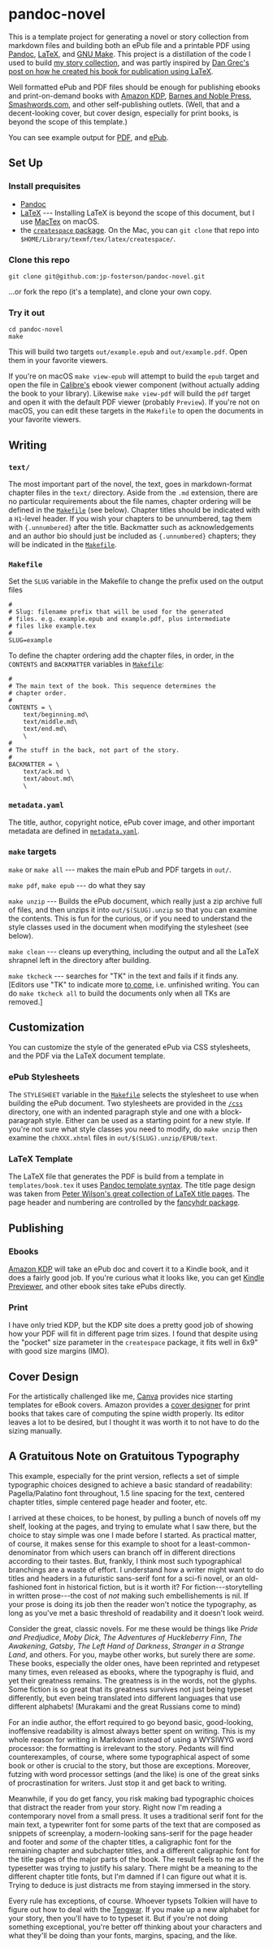 pandoc-novel
=============

This is a template project for generating a novel or story collection from markdown files and building both an ePub file and a printable PDF using [Pandoc](https://pandoc.org), [LaTeX](https://www.latex-project.org/get/), and [GNU Make](https://www.gnu.org/software/make/).   This project is a distillation of the code I used to build [my story collection](https://www.amazon.com/Plunge-Pool-Stories-JP-Fosterson/dp/B0939ZGC3G/), and was partly inspired by [Dan Grec's post on how he created his book for publication using LaTeX](http://theroadchoseme.com/how-i-self-published-a-professional-paperback-and-ebook-using-latex-and-pandoc).  

Well formatted ePub and PDF files should be enough for publishing ebooks and print-on-demand books with [Amazon KDP](https://kdp.amazon.com), [Barnes and Noble Press](https://press.barnesandnoble.com), [Smashwords.com](https://smashwords.com), and other self-publishing outlets.  (Well, that and a decent-looking cover, but cover design, especially for print books, is beyond the scope of this template.)

You can see example output for [PDF](doc/example.pdf), and [ePub](doc/example.epub).

Set Up
-------

### Install prequisites

* [Pandoc](https://pandoc.org)
* [LaTeX](https://www.latex-project.org/get/) --- Installing LaTeX is beyond the scope of this document, but I use [MacTex](https://www.tug.org/mactex/) on macOS.
* the [`createspace` package](https://github.com/aginiewicz/createspace).  On the Mac, you can `git clone` that repo into `$HOME/Library/texmf/tex/latex/createspace/`. 

### Clone this repo

    git clone git@github.com:jp-fosterson/pandoc-novel.git

...or fork the repo (it's a template), and clone your own copy.

### Try it out

    cd pandoc-novel
    make

This will build two targets `out/example.epub` and `out/example.pdf`.  Open them in your favorite viewers. 

If you're on macOS  `make view-epub` will attempt to build the `epub` target and open the file in [Calibre's](https://calibre-ebook.com) ebook viewer component (without actually adding the book to your library).  Likewise `make view-pdf` will build the `pdf` target and open it with the default PDF viewer (probably `Preview`).  If you're not on macOS, you can edit these targets in the `Makefile` to open the documents in your favorite viewers.

Writing
--------

### `text/`

The most important part of the novel, the text, goes in markdown-format chapter files in the `text/` directory.  Aside from the `.md` extension, there are no particular requirements about the file names, chapter ordering will be defined in the [`Makefile`](/Makefile) (see below).  Chapter titles should be indicated with a `H1`-level header.  If you wish your chapters to be unnumbered, tag them with `{.unnumbered}` after the title.   Backmatter such as acknowledgements and an author bio should just be included as `{.unnumbered}` chapters; they will be indicated in the [`Makefile`](/Makefile).

### `Makefile`

Set the `SLUG` variable in the Makefile to change the prefix used on the output files

```
#
# Slug: filename prefix that will be used for the generated
# files. e.g. example.epub and example.pdf, plus intermediate
# files like example.tex
#
SLUG=example
```


To define the chapter ordering add the chapter files, in order, in the `CONTENTS` and `BACKMATTER` variables in [`Makefile`](/Makefile):

```
#
# The main text of the book. This sequence determines the
# chapter order.
#
CONTENTS = \
	text/beginning.md\
	text/middle.md\
	text/end.md\
	\
#
# The stuff in the back, not part of the story.
#
BACKMATTER = \
	text/ack.md \
	text/about.md\
	\
```

### `metadata.yaml`

The title, author, copyright notice, ePub cover image, and other important metadata are defined in [`metadata.yaml`](/metadata.yaml).

###  `make` targets

`make` or `make all` --- makes the main ePub and PDF targets in `out/`.

`make pdf`, `make epub` --- do what they say

`make unzip` --- Builds the ePub document, which really just a zip archive full of files, and then unzips it into `out/$(SLUG).unzip` so that you can examine the contents.  This is fun for the curious, or if you need to understand the style classes used in the document when modifying the stylesheet (see below).

`make clean` --- cleans up everything, including the output and all the LaTeX shrapnel left in the directory after building.

`make tkcheck` --- searches for "TK" in the text and fails if it finds any.  [Editors use "TK" to indicate more [to come](https://en.wikipedia.org/wiki/To_come_(publishing)), i.e. unfinished writing.  You can do `make tkcheck all` to build the documents only when all TKs are removed.]


Customization
--------------

You can customize the style of the generated ePub via CSS stylesheets, and the PDF via the LaTeX document template.

### ePub Stylesheets

The `STYLESHEET` variable in the [`Makefile`](/Makefile) selects the stylesheet to use when building the ePub document.  Two stylesheets are provided in the [`/css`](/css) directory, one with an indented paragraph style and one with a block-paragraph style.  Either can be used as a starting point for a new style.  If you're not sure what style classes you need to modify, do `make unzip` then examine the `chXXX.xhtml` files in `out/$(SLUG).unzip/EPUB/text`.


### LaTeX Template

The LaTeX file that generates the PDF is build from a template in `templates/book.tex` it uses [Pandoc template syntax](https://pandoc.org/MANUAL.html#templates).  The title page design was taken from [Peter Wilson's great collection of LaTeX title pages](http://tug.ctan.org/info/latex-samples/TitlePages/titlepages.pdf).   The page header and numbering are controlled by the [fancyhdr package](https://texblog.org/2007/11/07/headerfooter-in-latex-with-fancyhdr/).


Publishing
-----------

### Ebooks

[Amazon KDP](https://kdp.amazon.com) will take an ePub doc and covert it to a Kindle book, and it does a fairly good job.  If you're curious what it looks like, you can get [Kindle Previewer](https://www.amazon.com/gp/feature.html?docId=1000765261&ie=UTF8), and other ebook sites take ePubs directly.

### Print

I have only tried KDP, but the KDP site does a pretty good job of showing how your PDF will fit in different page trim sizes.  I found that despite using the "pocket" size parameter in the `createspace` package, it fits well in 6x9\" with good size margins (IMO). 

Cover Design
------------

For the artistically challenged like me, [Canva](https://canva.com) provides nice starting templates for eBook covers.  Amazon provides a [cover designer](https://kdp.amazon.com/en_US/help/topic/G201113520) for print books that takes care of computing the spine width properly.  Its editor leaves a lot to be desired, but I thought it was worth it to not have to do the sizing manually.


A Gratuitous Note on Gratuitous Typography
---------------------------------------------

This example, especially for the print version, reflects a set of simple typographic choices designed to achieve a basic standard of readability: Pagella/Palatino font throughout, 1.5 line spacing for the text, centered chapter titles, simple centered page header and footer, etc. 

I arrived at these choices, to be honest, by pulling a bunch of novels off my shelf, looking at the pages, and trying to emulate what I saw there, but the choice to stay simple was one I made before I started.  As practical matter, of course, it makes sense for this example to shoot for a least-common-denominator from which users can branch off in different directions according to their tastes.  But, frankly, I think most such typographical branchings are a waste of effort.  I understand how a writer might want to do titles and headers in a futuristic sans-serif font for a sci-fi novel, or an old-fashioned font in historical fiction, but is it worth it?  For fiction---storytelling in written prose---the cost of _not_ making such embellishements is nil.  If your prose is doing its job then the reader won't notice the typography, as long as you've met a basic threshold of readability and it doesn't look weird.

Consider the great, classic novels. For me these would be things like _Pride and Predjudice_, _Moby Dick_, _The Adventures of Huckleberry Finn_, _The Awakening_, _Gatsby_, _The Left Hand of Darkness_, _Stranger in a Strange Land_, and others.  For you, maybe other works, but surely there are _some_.  These books, especially the older ones, have been reprinted and retypeset many times, even released as ebooks, where the typography is fluid, and yet their greatness remains.  The greatness is in the words, not the glyphs.  Some fiction is so great that its greatness survives not just being typeset differently, but even being translated into different languages that use different alphabets!  (Murakami and the great Russians come to mind)

For an indie author, the effort required to go beyond basic, good-looking, inoffensive readability is almost always better spent on writing.  This is my whole reason for writing in Markdown instead of using a WYSIWYG word processor: the formatting is irrelevant to the story. Pedants will find counterexamples, of course, where some typographical aspect of some book or other is crucial to the story, but those are exceptions.  Moreover, futzing with word processor settings (and the like) is one of the great sinks of procrastination for writers.  Just stop it and get back to writing.  

Meanwhile, if you do get fancy, you risk making bad typographic choices that distract the reader from your story.  Right now I'm reading a contemporary novel from a small press. It uses a traditional serif font for the main text, a typewriter font for some parts of the text that are composed as snippets of screenplay, a modern-looking sans-serif for the page header and footer and _some_ of the chapter titles, a caligraphic font for the remaining chapter and subchapter titles, and a different caligraphic font for the title pages of the major parts of the book.  The result feels to me as if the typesetter was trying to justify his salary.  There might be a meaning to the different chapter title fonts, but I'm damned if I can figure out what it is. Trying to deduce is just distracts me from staying immersed in the story.

Every rule has exceptions, of course.  Whoever typsets Tolkien will have to figure out how to deal with the [Tengwar](https://en.wikipedia.org/wiki/Tengwar).  If you make up a new alphabet for your story, then you'll have to to typeset it.  But if you're not doing something exceptional, you're better off thinking about your characters and what they'll be doing than your fonts, margins, spacing, and the like.

